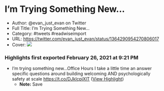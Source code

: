 # I’m Trying Something New...

- Author: @evan_just_evan on Twitter
- Full Title: I’m Trying Something New...
- Category: #tweets #readwiseimport
- URL: https://twitter.com/evan_just_evan/status/1364290954270806017
- Cover: ![](https://pbs.twimg.com/profile_images/1352305122894819328/sjWkLXdZ.jpg)

### Highlights first exported February 26, 2021 at 9:21 PM

- I’m trying something new...Office Hours
  I take a little time an answer specific questions around building welcoming AND psychologically safety at scale https://t.co/DJklcpjXlT ([View Highlight](https://twitter.com/KimCrayton1/status/1364290954270806017))
    - **Note:** Save
